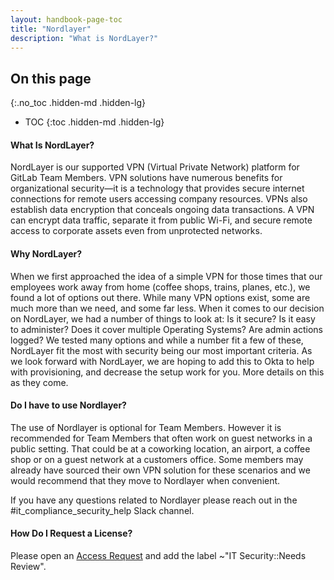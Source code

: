 ```yaml
---
layout: handbook-page-toc
title: "Nordlayer"
description: "What is NordLayer?"
---
```

<link rel="stylesheet" type="text/css" href="/stylesheets/biztech.css" />

## On this page
{:.no_toc .hidden-md .hidden-lg}

- TOC
{:toc .hidden-md .hidden-lg}

#### What Is NordLayer?
NordLayer is our supported VPN (Virtual Private Network) platform for GitLab Team Members. VPN solutions have numerous benefits for organizational security—it is a technology that provides secure internet connections for remote users accessing company resources. VPNs also establish data encryption that conceals ongoing data transactions. A VPN can encrypt data traffic, separate it from public Wi-Fi, and secure remote access to corporate assets even from unprotected networks.


#### Why NordLayer?
When we first approached the idea of a simple VPN for those times that our employees work away from home (coffee shops, trains, planes, etc.), we found a lot of options out there. While many VPN options exist, some are much more than we need, and some far less. When it comes to our decision on NordLayer, we had a number of things to look at: Is it secure? Is it easy to administer? Does it cover multiple Operating Systems? Are admin actions logged? We tested many options and while a number fit a few of these, NordLayer fit the most with security being our most important criteria. As we look forward with NordLayer, we are hoping to add this to Okta to help with provisioning, and decrease the setup work for you. More details on this as they come.

#### Do I have to use Nordlayer?
The use of Nordlayer is optional for Team Members. However it is recommended for Team Members that often work on guest networks in a public setting. That could be at a coworking location, an airport, a coffee shop or on a guest network at a customers office. Some members may already have sourced their own VPN solution for these scenarios and we would recommend that they move to Nordlayer when convenient.

If you have any questions related to Nordlayer please reach out in the #it_compliance_security_help Slack channel.

#### How Do I Request a License?
Please open an [Access Request](https://about.gitlab.com/handbook/business-technology/team-member-enablement/onboarding-access-requests/access-requests/) and add the label ~"IT Security::Needs Review". 


